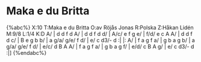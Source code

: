 # Maka e du Britta

{%abc%}
X:10
T:Maka e du Britta
O:av Röjås Jonas
R:Polska
Z:Håkan Lidén
M:9/8
L:1/4
K:D
A/ | d d f d A/ | d d f d d/ | A/c/ e f g e/ | f/d/ e c A A/ |
d d f d c/ | B e g b b/ | a g/a/ g/e/ f d/ | e/ c d3/- d :|
|: A/ | f a g f a/ | g b a g b/ | a g/a/ g/e/ f d/ | e/c/ d B A A/ |
f a g f a/ | g b a g f/ | e/d/ c B A g/ | e/ c d3/- d :|]
{%endabc%}
